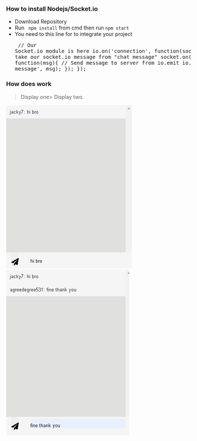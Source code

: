 ### How to install Nodejs/Socket.io

- Download Repository
-  Run ` npm install` from cmd then run `npm start`
-  You need to this line for to integrate your project<pre>
	// Our Socket.io module is here
	io.on('connection', function(socket){
	// We take our socket.io message from "chat message"
	  socket.on('chat message', function(msg){
	// Send message to server from io.emit
	io.emit('chat message', msg);
	  });
	});
</pre>

### How does work

> Display one> Display two.

![](https://github.com/jack5341/Socket-Project/blob/master/images/imageOne.PNG) ![](https://github.com/jack5341/Socket-Project/blob/master/images/imageTwo.PNG)



